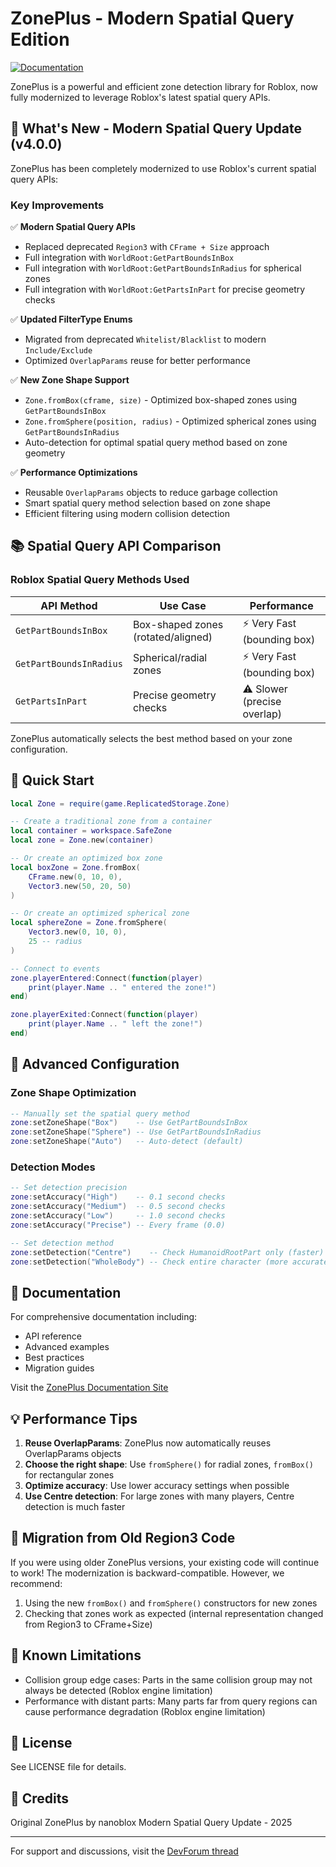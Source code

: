 # ZonePlus - Modern Spatial Query Edition

[![Documentation](https://img.shields.io/badge/docs-site-blue)](https://devforum.roblox.com/t/zone/1017701)

ZonePlus is a powerful and efficient zone detection library for Roblox, now fully modernized to leverage Roblox's latest spatial query APIs.

## 🚀 What's New - Modern Spatial Query Update (v4.0.0)

ZonePlus has been completely modernized to use Roblox's current spatial query APIs:

### Key Improvements

✅ **Modern Spatial Query APIs**

- Replaced deprecated `Region3` with `CFrame + Size` approach
- Full integration with `WorldRoot:GetPartBoundsInBox`
- Full integration with `WorldRoot:GetPartBoundsInRadius` for spherical zones
- Full integration with `WorldRoot:GetPartsInPart` for precise geometry checks

✅ **Updated FilterType Enums**

- Migrated from deprecated `Whitelist/Blacklist` to modern `Include/Exclude`
- Optimized `OverlapParams` reuse for better performance

✅ **New Zone Shape Support**

- `Zone.fromBox(cframe, size)` - Optimized box-shaped zones using `GetPartBoundsInBox`
- `Zone.fromSphere(position, radius)` - Optimized spherical zones using `GetPartBoundsInRadius`
- Auto-detection for optimal spatial query method based on zone geometry

✅ **Performance Optimizations**

- Reusable `OverlapParams` objects to reduce garbage collection
- Smart spatial query method selection based on zone shape
- Efficient filtering using modern collision detection

## 📚 Spatial Query API Comparison

### Roblox Spatial Query Methods Used

| API Method              | Use Case                           | Performance                 |
| ----------------------- | ---------------------------------- | --------------------------- |
| `GetPartBoundsInBox`    | Box-shaped zones (rotated/aligned) | ⚡ Very Fast (bounding box) |
| `GetPartBoundsInRadius` | Spherical/radial zones             | ⚡ Very Fast (bounding box) |
| `GetPartsInPart`        | Precise geometry checks            | ⚠️ Slower (precise overlap) |

ZonePlus automatically selects the best method based on your zone configuration.

## 🎯 Quick Start

```lua
local Zone = require(game.ReplicatedStorage.Zone)

-- Create a traditional zone from a container
local container = workspace.SafeZone
local zone = Zone.new(container)

-- Or create an optimized box zone
local boxZone = Zone.fromBox(
    CFrame.new(0, 10, 0),
    Vector3.new(50, 20, 50)
)

-- Or create an optimized spherical zone
local sphereZone = Zone.fromSphere(
    Vector3.new(0, 10, 0),
    25 -- radius
)

-- Connect to events
zone.playerEntered:Connect(function(player)
    print(player.Name .. " entered the zone!")
end)

zone.playerExited:Connect(function(player)
    print(player.Name .. " left the zone!")
end)
```

## 🔧 Advanced Configuration

### Zone Shape Optimization

```lua
-- Manually set the spatial query method
zone:setZoneShape("Box")    -- Use GetPartBoundsInBox
zone:setZoneShape("Sphere") -- Use GetPartBoundsInRadius
zone:setZoneShape("Auto")   -- Auto-detect (default)
```

### Detection Modes

```lua
-- Set detection precision
zone:setAccuracy("High")    -- 0.1 second checks
zone:setAccuracy("Medium")  -- 0.5 second checks
zone:setAccuracy("Low")     -- 1.0 second checks
zone:setAccuracy("Precise") -- Every frame (0.0)

-- Set detection method
zone:setDetection("Centre")    -- Check HumanoidRootPart only (faster)
zone:setDetection("WholeBody") -- Check entire character (more accurate)
```

## 📖 Documentation

For comprehensive documentation including:

- API reference
- Advanced examples
- Best practices
- Migration guides

Visit the [ZonePlus Documentation Site](https://devforum.roblox.com/t/zone/1017701)

## 💡 Performance Tips

1. **Reuse OverlapParams**: ZonePlus now automatically reuses OverlapParams objects
2. **Choose the right shape**: Use `fromSphere()` for radial zones, `fromBox()` for rectangular zones
3. **Optimize accuracy**: Use lower accuracy settings when possible
4. **Use Centre detection**: For large zones with many players, Centre detection is much faster

## 🔄 Migration from Old Region3 Code

If you were using older ZonePlus versions, your existing code will continue to work! The modernization is backward-compatible. However, we recommend:

1. Using the new `fromBox()` and `fromSphere()` constructors for new zones
2. Checking that zones work as expected (internal representation changed from Region3 to CFrame+Size)

## 🐛 Known Limitations

- Collision group edge cases: Parts in the same collision group may not always be detected (Roblox engine limitation)
- Performance with distant parts: Many parts far from query regions can cause performance degradation (Roblox engine limitation)

## 📝 License

See LICENSE file for details.

## 🙏 Credits

Original ZonePlus by nanoblox
Modern Spatial Query Update - 2025

---

For support and discussions, visit the [DevForum thread](https://devforum.roblox.com/t/zone/1017701)
